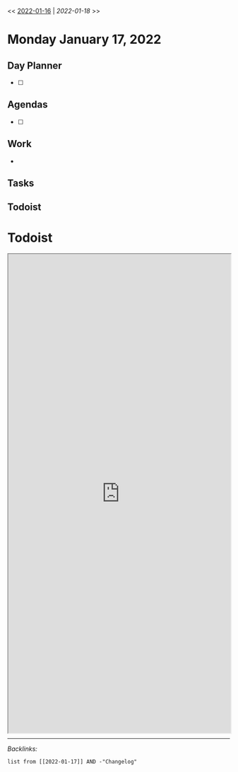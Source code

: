 \<\< [2022-01-16](2022-01-16.md) | *2022-01-18* >>

# Monday January 17, 2022

## Day Planner

* [ ] 

## Agendas

* [ ] 

## Work

* 

## Tasks

## Todoist

# Todoist

<div style="display: block; position: relative; width: 100%; height: 800px; --aspect-ratio:9/16; padding-bottom: calc(var(--aspect-ratio) * 100%);"><iframe src="https://todoist.com/app/upcoming#" allow="fullscreen" style="position: absolute; top: 0px; left: 0px; height: 100%; width: 100%;"></iframe></div>


---

*Backlinks:*

````dataview
list from [[2022-01-17]] AND -"Changelog"
````
